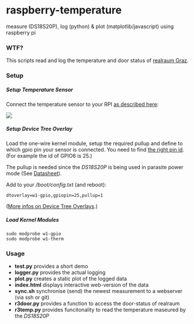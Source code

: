 # raspberry-temperature
measure (DS18S20P), log (python) &amp; plot (matplotlib/javascript) using raspberry pi

### WTF?

This scripts read and log the temperature and door status of [realraum Graz](http://realraum.at/).

### Setup

##### Setup Temperature Sensor

Connect the temperature sensor to your RPI [as described here](https://www.cl.cam.ac.uk/projects/raspberrypi/tutorials/temperature/#step-two):

![](https://www.cl.cam.ac.uk/projects/raspberrypi/tutorials/temperature/sensor-connection.png)

##### Setup Device Tree Overlay

Load the one-wire kernel module, setup the required pullup and define to which gpio pin your sensor is connected.
You need to find [the right pin id](http://wiringpi.com/pins/). (For example the id of GPIO6 is 25.)

The pullup is needed since the *DS18S20P* is being used in parasite power mode (See [Datasheet](http://pdfserv.maximintegrated.com/en/ds/DS18B20.pdf)).

Add to your */boot/config.txt* (and reboot):
```
dtoverlay=w1-gpio,gpiopin=25,pullup=1
```

([More infos on Device Tree Overlays](https://www.raspberrypi.org/documentation/configuration/device-tree.md).)

##### Load Kernel Modules

```
sudo modprobe w1-gpio
sudo modprobe w1-therm
```

### Usage

* **test.py** provides a short demo
* **logger.py** provides the actual logging
* **plot.py** creates a static plot of the logged data
* **index.html** displays interactive web-version of the data
* **sync.sh** synchronise (send) the newest measurement to a webserver (via ssh or git)
* **r3door.py** provides a function to access the door-status of realraum
* **r3temp.py** provides funcitonality to read the temperature maseured by the *DS18S20P*
